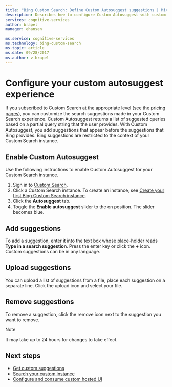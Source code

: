 ```yaml
---
title: "Bing Custom Search: Define Custom Autosuggest suggestions | Microsoft Docs"
description: Describes how to configure Custom Autosuggest with custom suggestions
services: cognitive-services
author: brapel
manager: ehansen

ms.service: cognitive-services
ms.technology: bing-custom-search
ms.topic: article
ms.date: 09/28/2017
ms.author: v-brapel
---
```


# Configure your custom autosuggest experience
If you subscribed to Custom Search at the appropriate level (see the [pricing pages](https://azure.microsoft.com/pricing/details/cognitive-services/bing-custom-search/)), you can customize the search suggestions made in your Custom Search experience. Custom Autosuggest returns a list of suggested queries based on a partial query string that the user provides. With Custom Autosuggest, you add suggestions that appear before the suggestions that Bing provides. Bing suggestions are restricted to the context of your Custom Search instance.

## Enable Custom Autosuggest
Use the following instructions to enable Custom Autosuggest for your Custom Search instance.

1.	Sign in to [Custom Search](https://customsearch.ai).
2.	Click a Custom Search instance. To create an instance, see [Create your first Bing Custom Search instance](quick-start.md).
3.  Click the **Autosuggest** tab.
4.  Toggle the **Enable autosuggest** slider to the on position. The slider becomes blue.

## Add suggestions
To add a suggestion, enter it into the text box whose place-holder reads **Type in a search suggestion**. Press the enter key or click the **+** icon. Custom suggestions can be in any language.

## Upload suggestions
You can upload a list of suggestions from a file, place each suggestion on a separate line. Click the upload icon and select your file.

## Remove suggestions
To remove a suggestion, click the remove icon next to the suggestion you want to remove.

  >[!NOTE]  
  >It may take up to 24 hours for changes to take effect.

## Next steps

- [Get custom suggestions](./get-custom-suggestions.md)
- [Search your custom instance](./search-your-custom-view.md)
- [Configure and consume custom hosted UI](./hosted-ui.md)